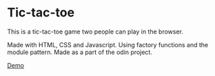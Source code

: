 # Tic-tac-toe

This is a tic-tac-toe game two people can play in the browser.

Made with HTML, CSS and Javascript. Using factory functions and the module pattern.
Made as a part of the odin project.

[Demo](https://sabinaan.github.io/tictactoe/)
